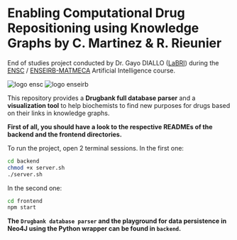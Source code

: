 # Enabling Computational Drug Repositioning using Knowledge Graphs by C. Martinez & R. Rieunier
End of studies project conducted by Dr. Gayo DIALLO ([LaBRI](https://www.labri.fr/)) during the [ENSC](https://ensc.bordeaux-inp.fr/) / [ENSEIRB-MATMECA](https://enseirb-matmeca.bordeaux-inp.fr/) Artificial Intelligence course.

![logo ensc](https://ensc.bordeaux-inp.fr/sites/default/files/logo-ensc.png)
![logo enseirb](https://enseirb-matmeca.bordeaux-inp.fr/sites/default/files/logo-em.png) 

This repository provides a **Drugbank full database parser** and a **visualization tool** to help biochemists to find new purposes for drugs based on their links in knowledge graphs.

**First of all, you should have a look to the respective READMEs of the backend and the frontend directories.**

To run the project, open 2 terminal sessions. In the first one:
```bash
cd backend
chmod +x server.sh
./server.sh
```

In the second one:
```bash
cd frontend
npm start
```

**The `Drugbank database parser` and the playground for data persistence in Neo4J using the Python wrapper can be found in `backend`.**
